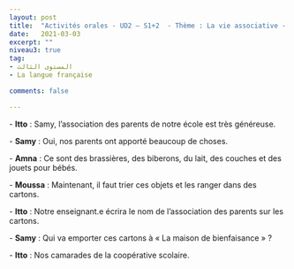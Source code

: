 ```yaml
---
layout: post
title:  "Activités orales - UD2 – S1+2  - Thème : La vie associative - Intitulé : Parler des associations"
date:   2021-03-03
excerpt: ""
niveau3: true
tag:
- المستوى الثالث 
- La langue française

comments: false

---
```




\- **Itto** : Samy, l’association des parents de notre école est très généreuse.

\- **Samy** : Oui, nos parents ont apporté beaucoup de choses.

\- **Amna** : Ce sont des brassières, des biberons, du lait, des couches et des jouets pour bébés.

\- **Moussa** : Maintenant, il faut trier ces objets et les ranger dans des cartons. 

\- **Itto** : Notre enseignant.e écrira le nom de l’association des parents sur les cartons.

\- **Samy** : Qui va emporter ces cartons à « La maison de bienfaisance » ?

\- **Itto** : Nos camarades de la coopérative scolaire.

